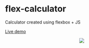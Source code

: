 # flex-calculator
Calculator created using flexbox + JS

[Live demo](https://jruivo-dev.github.io/flex-calculator/)

<p align="center">
  <img src="http://i.imgur.com/xhe7Fod.png">
</p>
